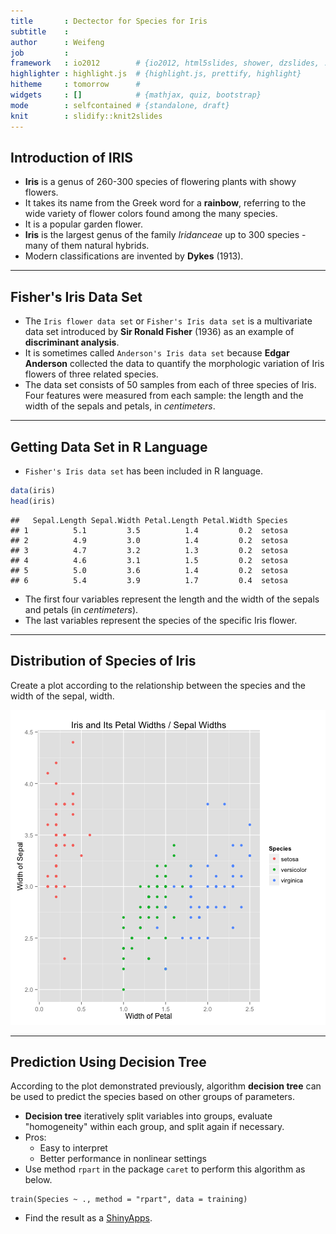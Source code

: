 ```yaml
---
title       : Dectector for Species for Iris
subtitle    : 
author      : Weifeng
job         : 
framework   : io2012        # {io2012, html5slides, shower, dzslides, ...}
highlighter : highlight.js  # {highlight.js, prettify, highlight}
hitheme     : tomorrow      # 
widgets     : []            # {mathjax, quiz, bootstrap}
mode        : selfcontained # {standalone, draft}
knit        : slidify::knit2slides
---
```


## Introduction of IRIS

- **Iris** is a genus of 260-300 species of flowering plants with showy flowers.
- It takes its name from the Greek word for a **rainbow**, referring to the wide variety of flower colors found among the many species.
- It is a popular garden flower.
- **Iris** is the largest genus of the family *Iridanceae* up to 300 species - many of them natural hybrids.
- Modern classifications are invented by **Dykes** (1913).

---

## Fisher's Iris Data Set

- The `Iris flower data set` or `Fisher's Iris data set` is a multivariate data set introduced by **Sir Ronald Fisher** (1936) as an example of **discriminant analysis**.
- It is sometimes called `Anderson's Iris data set` because **Edgar Anderson** collected the data to quantify the morphologic variation of Iris flowers of three related species.
- The data set consists of 50 samples from each of three species of Iris. Four features were measured from each sample: the length and the width of the sepals and petals, in *centimeters*.

---

## Getting Data Set in R Language

- `Fisher's Iris data set` has been included in R language.


```r
data(iris)
head(iris)
```

```
##   Sepal.Length Sepal.Width Petal.Length Petal.Width Species
## 1          5.1         3.5          1.4         0.2  setosa
## 2          4.9         3.0          1.4         0.2  setosa
## 3          4.7         3.2          1.3         0.2  setosa
## 4          4.6         3.1          1.5         0.2  setosa
## 5          5.0         3.6          1.4         0.2  setosa
## 6          5.4         3.9          1.7         0.4  setosa
```

- The first four variables represent the length and the width of the sepals and petals (in *centimeters*).
- The last variables represent the species of the specific Iris flower.

---

## Distribution of Species of Iris

Create a plot according to the relationship between the species and the width of the sepal, width.

![plot of chunk plot](assets/fig/plot.png) 

---

## Prediction Using Decision Tree

According to the plot demonstrated previously, algorithm **decision tree** can be used to predict the species based on other groups of parameters.

- **Decision tree** iteratively split variables into groups, evaluate "homogeneity" within each group, and split again if necessary.
- Pros:
  - Easy to interpret
  - Better performance in nonlinear settings
- Use method `rpart` in the package `caret` to perform this algorithm as below.

```
train(Species ~ ., method = "rpart", data = training)
```

- Find the result as a [ShinyApps](https://klaith.shinyapps.io/shiny/ "Detector for Species of Iris on ShinyApps.io").
